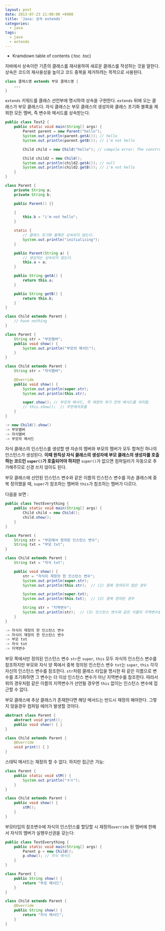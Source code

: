 ```yaml
---
layout: post
date: 2013-07-23 21:00:00 +0900
title: 'Java: 상속 extends'
categories:
  - java
tags:
  - java
  - extends
---
```


* Kramdown table of contents
{:toc .toc}

자바에서 상속이란 기존의 클래스를 재사용하여 새로운 클래스를 작성하는 것을 말한다. 상속은 코드의 재사용성을 높이고 코드 중복을 제거하려는 목적으로 사용된다.

```java
class 클래스명 extends 부모 클래스명 {
    ...
}
```

`extends` 키워드를 클래스 선언부에 명시하여 상속을 구현한다. `extends` 뒤에 오는 클래스가 부모 클래스다. 자식 클래스는 부모 클래스의 생성자와 클래스 초기화 블록을 제외한 모든 멤버, 즉 변수와 메서드를 상속받는다.

```java
public class Test2 {
    public static void main(String[] args) {
        Parent parent = new Parent("hello");
        System.out.println(parent.getA()); // hello
        System.out.println(parent.getB()); // i'm not hello

        Child child = new Child("hello"); // compile error: The constructor Child(String) is undefined

        Child child2 = new Child();
        System.out.println(child2.getA()); // null
        System.out.println(child2.getB()); // i'm not hello
    }
}

class Parent {
    private String a;
    private String b;

    public Parent() {}

    {
        this.b = "i'm not hello";
    }

    static {
        // 클래스 초기화 블록은 상속되지 않는다.
        System.out.println("initializing");
    }

    public Parent(String a) {
        // 생성자는 상속되지 않는다.
        this.a = a;
    }

    public String getA() {
        return this.a;
    }

    public String getB() {
        return this.b;
    }
}

class Child extends Parent {
    // have nothing
}
```

```java
class Parent {
    String str = "부모멤버";
    public void show() {
        System.out.println("부모의 메서드");
    }
}

class Child extends Parent {
    String str = "자식멤버";

    @Override
    public void show() {
        System.out.println(super.str);
        System.out.println(this.str);

        super.show(); // 부모의 메서드, 즉 재정의 하기 전의 메서드를 의미함.
        // this.show();  // 무한재귀호출
    }
}

-> new Child().show()
-> 부모멤버
-> 자식멤버
-> 부모의 메서드
```

자식 클래스의 인스턴스를 생성할 땐 자손의 멤버와 부모의 멤버가 모두 합쳐진 하나의 인스턴스가 생성된다. **이때 원칙상 자식 클래스의 생성자에 부모 클래스의 생성자를 호출하는 코드인 `super()`가 호출되어야 하지만** `super()`가 없으면 컴파일러가 자동으로 추가해주므로 신경 쓰지 않아도 된다.

부모 클래스에 선언된 인스턴스 변수와 같은 이름의 인스턴스 변수를 자손 클래스에 중복 정의했을 때, `super`가 참조하는 멤버와 `this`가 참조하는 멤버가 다르다.

다음을 보면 :

```java
public class TestEverything {
    public static void main(String[] args) {
        Child child = new Child();
        child.show();
    }
}

class Parent {
    String str = "부모에서 정의된 인스턴스 변수";
    String txt = "부모 txt";
}

class Child extends Parent {
    String txt = "자식 txt";

    public void show() {
        str = "자식이 재정의 한 인스턴스 변수";
        System.out.println(super.str);
        System.out.println(this.str);  // (1) 중복 정의되지 않은 경우

        System.out.println(super.txt);
        System.out.println(this.txt);  // (2) 중복 정의된 경우

        String str = "지역변수";
        System.out.println(str);  // (3) 인스턴스 변수와 같은 이름의 지역변수를 생성할 경우
    }
}

-> 자식이 재정의 한 인스턴스 변수
-> 자식이 재정의 한 인스턴스 변수
-> 부모 txt
-> 자식 txt
-> 지역변수
```

부모 쪽에서만 정의된 인스턴스 변수 `str`은 `super`, `this` 모두 자식의 인스턴스 변수를 참조하지만 부모와 자식 양 쪽에서 중복 정의된 인스턴스 변수 `txt`는 `super`, `this` 각각 자신의 인스턴스 변수를 참조한다. `str`처럼 클래스 타입을 명시한 뒤 같은 이름으로 변수를 초기화하면 그 변수는 더 이상 인스턴스 변수가 아닌 지역변수를 참조한다. 따라서 위의 경우처럼 같은 이름의 지역변수가 선언될 경우엔 `this` 없이는 인스턴스 변수에 접근할 수 없다.

부모 클래스에 추상 클래스가 존재한다면 해당 메서드는 반드시 재정의 해야한다. 그렇지 않을경우 컴파일 에러가 발생할 것이다.

```java
abstract class Parent {
    abstract void print();
    public void show() { }
}

class Child extends Parent {
    @Override
    void print() { }
}
```

스태틱 메서드는 재정의 할 수 없다. 하지만 접근은 가능:

```java
class Parent {
    public static void stM() {
        System.out.println("ㅎㅇ");
    }
}

class Child extends Parent {
    public void show() {
        stM();
    }
}
```

부모타입의 참조변수에 자식의 인스턴스를 할당할 시 재정의`override` 된 멤버에 한해서 자식의 멤버가 실행우선권을 갖는다:

```java
public class TestEverything {
    public static void main(String[] args) {
        Parent p = new Child();
        p.show(); // 자식 메서드
    }
}

class Parent {
    public String show() {
        return "부모 메서드";
    }
}

class Child extends Parent {
    @Override
    public String show() {
        return "자식 메서드";
    }
}
```
